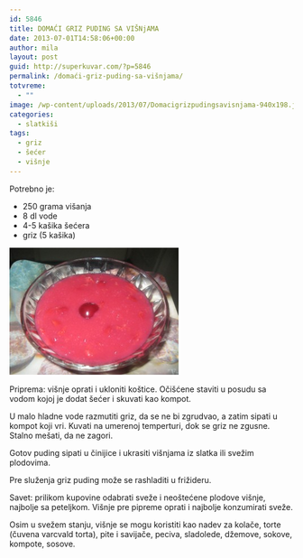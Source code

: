 ```yaml
---
id: 5846
title: DOMAĆI GRIZ PUDING SA VIŠNjAMA
date: 2013-07-01T14:58:06+00:00
author: mila
layout: post
guid: http://superkuvar.com/?p=5846
permalink: /domaći-griz-puding-sa-višnjama/
totvreme:
  - ""
image: /wp-content/uploads/2013/07/Domacigrizpudingsavisnjama-940x198.jpg
categories:
  - slatkiši
tags:
  - griz
  - šećer
  - višnje
---
```

Potrebno je:

  * 250 grama višanja
  * 8 dl vode
  * 4-5 kašika šećera
  * griz (5 kašika)

<img class="alignnone size-medium wp-image-5847" src="/wp-content/uploads/2013/07/Domacigrizpudingsavisnjama-300x225.jpg" alt="Domacigrizpudingsavisnjama" width="300" height="225" /> 

Priprema: višnje oprati i ukloniti koštice. Očišćene staviti u posudu sa vodom kojoj je dodat šećer i skuvati kao kompot.

U malo hladne vode razmutiti griz, da se ne bi zgrudvao, a zatim sipati u kompot koji vri. Kuvati na umerenoj temperturi, dok se griz ne zgusne. Stalno mešati, da ne zagori.

Gotov puding sipati u činijice i ukrasiti višnjama iz slatka ili svežim plodovima.

Pre služenja griz puding može se rashladiti u frižideru.

Savet: prilikom kupovine odabrati sveže i neoštećene plodove višnje, najbolje sa peteljkom. Višnje pre pipreme oprati i najbolje konzumirati sveže.

Osim u svežem stanju, višnje se mogu koristiti kao nadev za kolače, torte (čuvena  varcvald torta), pite i savijače, peciva, sladolede, džemove, sokove, kompote, sosove.